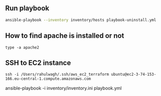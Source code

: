 ## Run playbook

```bash
ansible-playbook --inventory inventory/hosts playbook-uninstall.yml
```


## How to find apache is installed or not 

```
type -a apache2 
```


## SSH to EC2 instance

```
ssh -i /Users/rahulwagh/.ssh/aws_ec2_terraform ubuntu@ec2-3-74-153-166.eu-central-1.compute.amazonaws.com

```
ansible-playbook -i inventory/inventory.ini playbook.yml